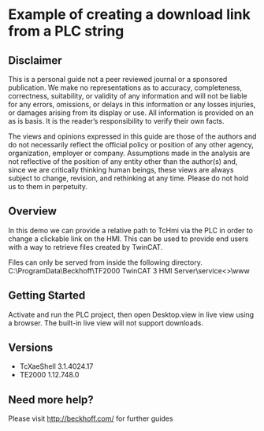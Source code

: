 # Example of creating a download link from a PLC string 

## Disclaimer
This is a personal guide not a peer reviewed journal or a sponsored publication. We make
no representations as to accuracy, completeness, correctness, suitability, or validity of any
information and will not be liable for any errors, omissions, or delays in this information or any
losses injuries, or damages arising from its display or use. All information is provided on an as
is basis. It is the reader’s responsibility to verify their own facts.

The views and opinions expressed in this guide are those of the authors and do not
necessarily reflect the official policy or position of any other agency, organization, employer or
company. Assumptions made in the analysis are not reflective of the position of any entity
other than the author(s) and, since we are critically thinking human beings, these views are
always subject to change, revision, and rethinking at any time. Please do not hold us to them
in perpetuity.

## Overview 
In this demo we can provide a relative path to TcHmi via the PLC in order to change a clickable link on the HMI.  This can be used to provide end users with a way to retrieve files created by TwinCAT.  

Files can only be served from inside the following directory. 
C:\ProgramData\Beckhoff\TF2000 TwinCAT 3 HMI Server\service\<<YourProjectName>>\www

## Getting Started
Activate and run the PLC project, then open Desktop.view in live view using a browser.  The built-in live view will not support downloads. 

## Versions
* TcXaeShell 3.1.4024.17
* TE2000 1.12.748.0

## Need more help?
Please visit http://beckhoff.com/ for further guides
